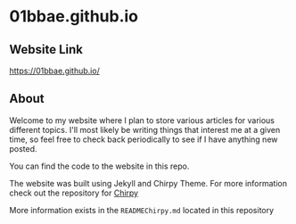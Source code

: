 # 01bbae.github.io

## Website Link
https://01bbae.github.io/

## About

Welcome to my website where I plan to store various articles for various different topics. I'll most likely be writing things that interest me at a given time, so feel free to check back periodically to see if I have anything new posted.

You can find the code to the website in this repo.

The website was built using Jekyll and Chirpy Theme. For more information check out the repository for [Chirpy][chirpy]

More information exists in the ```READMEChirpy.md``` located in this repository


[chirpy]: https://github.com/cotes2020/jekyll-theme-chirpy/
